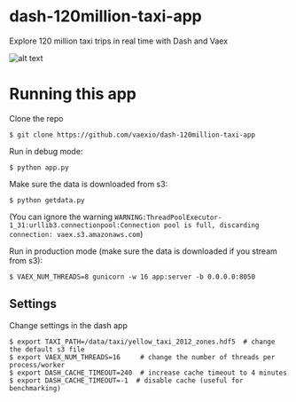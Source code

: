 # dash-120million-taxi-app
Explore 120 million taxi trips in real time with Dash and Vaex

![alt text](cover.tiff)

# Running this app

Clone the repo
```
$ git clone https://github.com/vaexio/dash-120million-taxi-app
```

Run in debug mode:
```
$ python app.py
```

Make sure the data is downloaded from s3:
```
$ python getdata.py
```
(You can ignore the warning `WARNING:ThreadPoolExecutor-1_31:urllib3.connectionpool:Connection pool is full, discarding connection: vaex.s3.amazonaws.com`)


Run in production mode (make sure the data is downloaded if you stream from s3):
```
$ VAEX_NUM_THREADS=8 gunicorn -w 16 app:server -b 0.0.0.0:8050
```

## Settings
Change settings in the dash app
```
$ export TAXI_PATH=/data/taxi/yellow_taxi_2012_zones.hdf5  # change the default s3 file
$ export VAEX_NUM_THREADS=16     # change the number of threads per process/worker
$ export DASH_CACHE_TIMEOUT=240  # increase cache timeout to 4 minutes
$ export DASH_CACHE_TIMEOUT=-1  # disable cache (useful for benchmarking)
```
